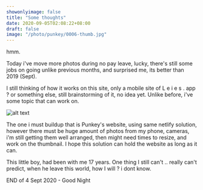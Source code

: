 ```yaml
---
showonlyimage: false
title: "Some thoughts"
date: 2020-09-05T02:08:22+08:00
draft: false
image: "/photo/punkey/0006-thumb.jpg"
---
```

hmm.
<!--more-->
Today i've move more photos during no pay leave, lucky, there's still some jobs on going unlike previous months, and surprised me, its better than 2019 (Sept).

I still thinking of how it works on this site, only a mobile site of L e i e s . app ? or something else, still brainstorming of it, no idea yet. Unlike before, i've some topic that can work on.

![alt text](/photo/punkey/0006.jpg "I don't know")

The one i must buildup that is Punkey's website, using same netlify solution, however there must be huge amount of photos from my phone, cameras, i'm still getting them well arranged, then might need times to resize, and work on the thumbnail. I hope this solution can hold the website as long as it can.

This little boy, had been with me 17 years. One thing I still can't .. really can't predict, when he leave this world, how I will ? i dont know.

END of 4 Sept 2020 - Good Night